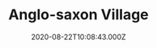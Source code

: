 ---
date: 2020-08-22T10:08:43.000Z
title: Anglo-saxon Village
latitude: 52.31143344637166
longitude: 0.637600736273831
url: http://www.weststow.org
category: checkin
---